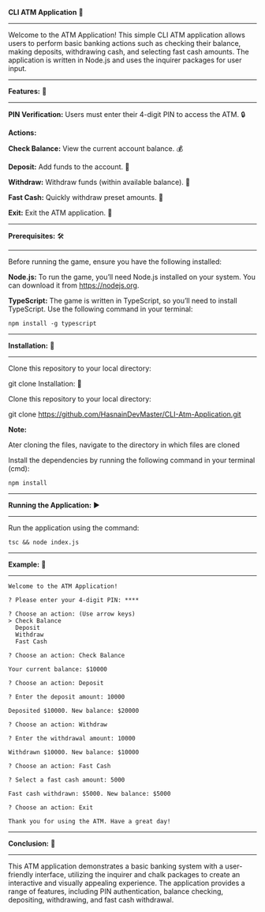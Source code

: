 **CLI ATM Application** 🏧
______________________
Welcome to the ATM Application! This simple CLI ATM application allows users to perform basic banking actions such as checking their balance, making deposits, withdrawing cash, and selecting fast cash amounts. The application is written in Node.js and uses the inquirer packages for user input.
_________________
**Features:** 🌟
_________________

**PIN Verification:** Users must enter their 4-digit PIN to access the ATM. 🔒

**Actions:**

**Check Balance:** View the current account balance. 💰

**Deposit:** Add funds to the account. 💸

**Withdraw:** Withdraw funds (within available balance). 💸

**Fast Cash:** Quickly withdraw preset amounts. 💨

**Exit:** Exit the ATM application. 🚪
______________________
**Prerequisites:** 🛠️
______________________

Before running the game, ensure you have the following installed:

**Node.js:** To run the game, you’ll need Node.js installed on your system. You can download it from https://nodejs.org.

**TypeScript:** The game is written in TypeScript, so you’ll need to install TypeScript. Use the following command in your terminal:
```
npm install -g typescript
```
_____________________
**Installation:** 🚀
_____________________

Clone this repository to your local directory:

git clone Installation: 🚀

Clone this repository to your local directory:

git clone https://github.com/HasnainDevMaster/CLI-Atm-Application.git

**Note:**

Ater cloning the files, navigate to the directory in which files are cloned

Install the dependencies by running the following command in your terminal (cmd):
```
npm install
```
_____________________
**Running the Application:** ▶️
_____________________
Run the application using the command:
```
tsc && node index.js
```
_______________
**Example:** 📝
______________
```
Welcome to the ATM Application!

? Please enter your 4-digit PIN: ****

? Choose an action: (Use arrow keys)
> Check Balance
  Deposit
  Withdraw
  Fast Cash

? Choose an action: Check Balance

Your current balance: $10000

? Choose an action: Deposit

? Enter the deposit amount: 10000

Deposited $10000. New balance: $20000

? Choose an action: Withdraw

? Enter the withdrawal amount: 10000

Withdrawn $10000. New balance: $10000

? Choose an action: Fast Cash

? Select a fast cash amount: 5000

Fast cash withdrawn: $5000. New balance: $5000

? Choose an action: Exit

Thank you for using the ATM. Have a great day!
```
________________
**Conclusion:** 🎈
________________
This ATM application demonstrates a basic banking system with a user-friendly interface, utilizing the inquirer and chalk packages to create an interactive and visually appealing experience. The application provides a range of features, including PIN authentication, balance checking, depositing, withdrawing, and fast cash withdrawal.
